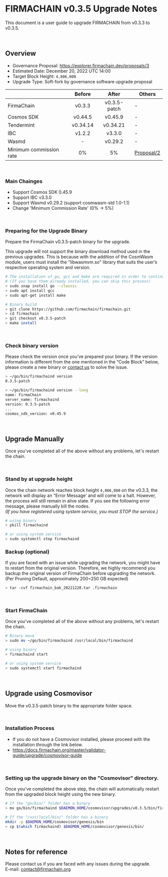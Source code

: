 # FIRMACHAIN v0.3.5 Upgrade Notes
This document is a user guide to upgrade FIRMACHAIN from v0.3.3 to v0.3.5.

</br>

## **Overview**
- Governance Proposal: https://explorer.firmachain.dev/proposals/3
- Estimated Date: December 20, 2022 UTC 14:00
- Target Block Height: `4,806,000`
- Upgrade Type: Soft-fork by governance software upgrade proposal

|                         |  Before  |   After  | Others                                                       |
| ----------------------- | :------: | :------: | --------------------------------------------------------- |
| FirmaChain              |  v0.3.3  |  v0.3.5-patch  | -                                                |
| Cosmos SDK              |  v0.44.5 |  v0.45.9 | -                                                         |
| Tendermint              | v0.34.14 | v0.34.21 | -                                                         |
| IBC                     |  v1.2.2  |  v3.3.0  | -                                                         |
| Wasmd                   |     -    |  v0.29.2 | -                                                         |
| Minimum commission rate |    0%    |    5%    | [Proposal/2](https://explorer.firmachain.dev/proposals/2) |

</br>

### **Main Chainges**
- Support Cosmos SDK 0.45.9
- Support IBC v3.3.0
- Support Wasmd v0.29.2 (support cosmwasm-std 1.0-1.1)
- Change 'Minimum Commission Rate' (0% -> 5%)

</br>

### **Preparing for the Upgrade Binary**
Prepare the FirmaChain v0.3.5-patch binary for the upgrade.

This upgrade will not support the binary download method used in the previous upgrades. This is because with the addition of the CosmWasm module, users must install the "libwasmvm.so" library that suits the user’s respective operating system and version.

```bash
# The installation of go, gcc and make are required in order to continue with the build.
# (If you have them already installed, you can skip this process)
> sudo snap install go --classic
> sudo apt install gcc
> sudo apt-get install make

# Binary build
> git clone https://github.com/firmachain/firmachain.git
> cd firmachain
> git checkout v0.3.5-patch
> make install
```

</br>

### **Check binary version**
Please check the version once you’ve prepared your binary. If the version information is different from the one mentioned in the “Code Block” below, please create a new binary or [contact us](mailto:contact@firmachain.org) to solve the issue.

```bash
> ~/go/bin/firmachaind version
0.3.5-patch

> ~/go/bin/firmachaind version --long
name: FirmaChain
server_name: firmachaind
version: 0.3.5-patch
...
cosmos_sdk_version: v0.45.9
```

</br>

## **Upgrade Manually**
Once you've completed all of the above without any problems, let's restart the chain.

</br>

### **Stand by at upgrade height**
Once the chain network reaches block height `4,806,000` on the v0.3.3, the network will display an “Error Message’ and will come to a halt. However, the process will still remain in alive state. If you see the following error message, please manually kill the nodes.
</br>
*(If you have registered using system service, you must STOP the service.)*

```bash
# using binary
> pkill firmachaind

# or using system service
> sudo systemctl stop firmachaind
```

### **Backup (optional)**
If you are faced with an issue while upgrading the network, you might have to restart from the original version. Therefore, we highly recommend you backup the original version of FirmaChain before upgrading the network. (Per Pruning Default, approximately 200~250 GB expected)
```bash
> tar -cvf firmachain_bak_20221220.tar .firmachain
```

</br>

### **Start FirmaChain**
Once you've completed all of the above without any problems, let's restart the chain.
```bash
# Binary move
> sudo mv ~/go/bin/firmachaind /usr/local/bin/firmachaind

# using binary
> firmachaind start

# or using system service
> sudo systemctl start firmachaind
```

</br>

## **Upgrade using Cosmovisor**
Move the v0.3.5-patch binary to the appropriate folder space.

</br>

### **Installation Process**
- If you do not have a Cosmovisor installed, please proceed with the installation through the link below.
- https://docs.firmachain.org/master/validator-guide/upgrade/cosmovisor-guide

</br>

### **Setting up the upgrade binary on the "Cosmovisor" directory.**
Once you’ve completed the above step, the chain will automatically restart from the upgraded block height using the new binary.
```bash
# If the "go/bin/" folder has a binary
> mv go/bin/firmachaind $DAEMON_HOME/cosmovisor/upgrades/v0.3.5/bin/firmachaind

# If the "/usr/local/bin/" folder has a binary
mkdir -p $DAEMON_HOME/cosmovisor/genesis/bin
> cp $(which firmachaind) $DAEMON_HOME/cosmovisor/genesis/bin/
```

</br>

## **Notes for reference**
Please contact us if you are faced with any issues during the upgrade.\
E-mail: contact@firmachain.org
